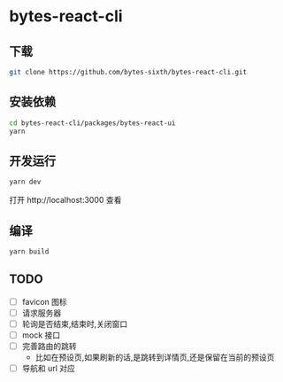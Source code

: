 # bytes-react-cli

## 下载

```sh
git clone https://github.com/bytes-sixth/bytes-react-cli.git
```

## 安装依赖

```sh
cd bytes-react-cli/packages/bytes-react-ui
yarn
```

## 开发运行

```sh
yarn dev
```

打开 http://localhost:3000 查看

## 编译

```sh
yarn build
```

## TODO

- [ ] favicon 图标
- [ ] 请求服务器
- [ ] 轮询是否结束,结束时,关闭窗口
- [ ] mock 接口
- [ ] 完善路由的跳转
  - 比如在预设页,如果刷新的话,是跳转到详情页,还是保留在当前的预设页
- [ ] 导航和 url 对应